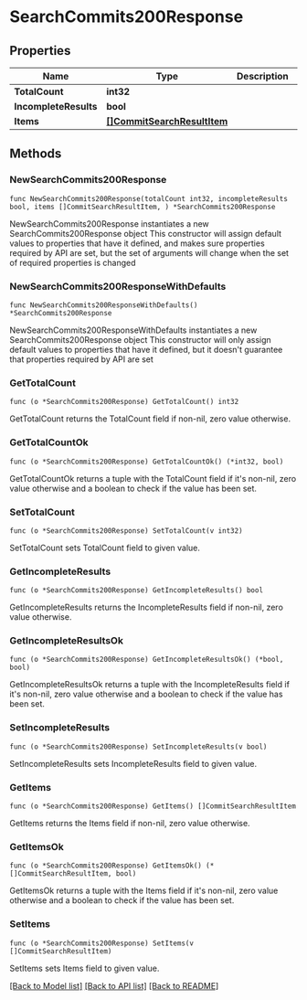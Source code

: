 # SearchCommits200Response

## Properties

Name | Type | Description | Notes
------------ | ------------- | ------------- | -------------
**TotalCount** | **int32** |  | 
**IncompleteResults** | **bool** |  | 
**Items** | [**[]CommitSearchResultItem**](CommitSearchResultItem.md) |  | 

## Methods

### NewSearchCommits200Response

`func NewSearchCommits200Response(totalCount int32, incompleteResults bool, items []CommitSearchResultItem, ) *SearchCommits200Response`

NewSearchCommits200Response instantiates a new SearchCommits200Response object
This constructor will assign default values to properties that have it defined,
and makes sure properties required by API are set, but the set of arguments
will change when the set of required properties is changed

### NewSearchCommits200ResponseWithDefaults

`func NewSearchCommits200ResponseWithDefaults() *SearchCommits200Response`

NewSearchCommits200ResponseWithDefaults instantiates a new SearchCommits200Response object
This constructor will only assign default values to properties that have it defined,
but it doesn't guarantee that properties required by API are set

### GetTotalCount

`func (o *SearchCommits200Response) GetTotalCount() int32`

GetTotalCount returns the TotalCount field if non-nil, zero value otherwise.

### GetTotalCountOk

`func (o *SearchCommits200Response) GetTotalCountOk() (*int32, bool)`

GetTotalCountOk returns a tuple with the TotalCount field if it's non-nil, zero value otherwise
and a boolean to check if the value has been set.

### SetTotalCount

`func (o *SearchCommits200Response) SetTotalCount(v int32)`

SetTotalCount sets TotalCount field to given value.


### GetIncompleteResults

`func (o *SearchCommits200Response) GetIncompleteResults() bool`

GetIncompleteResults returns the IncompleteResults field if non-nil, zero value otherwise.

### GetIncompleteResultsOk

`func (o *SearchCommits200Response) GetIncompleteResultsOk() (*bool, bool)`

GetIncompleteResultsOk returns a tuple with the IncompleteResults field if it's non-nil, zero value otherwise
and a boolean to check if the value has been set.

### SetIncompleteResults

`func (o *SearchCommits200Response) SetIncompleteResults(v bool)`

SetIncompleteResults sets IncompleteResults field to given value.


### GetItems

`func (o *SearchCommits200Response) GetItems() []CommitSearchResultItem`

GetItems returns the Items field if non-nil, zero value otherwise.

### GetItemsOk

`func (o *SearchCommits200Response) GetItemsOk() (*[]CommitSearchResultItem, bool)`

GetItemsOk returns a tuple with the Items field if it's non-nil, zero value otherwise
and a boolean to check if the value has been set.

### SetItems

`func (o *SearchCommits200Response) SetItems(v []CommitSearchResultItem)`

SetItems sets Items field to given value.



[[Back to Model list]](../README.md#documentation-for-models) [[Back to API list]](../README.md#documentation-for-api-endpoints) [[Back to README]](../README.md)


